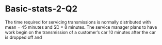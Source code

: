 # Basic-stats-2-Q2
The time required for servicing transmissions is normally distributed with mean = 45 minutes and SD = 8 minutes. The service manager plans to have work begin on the transmission of a customer’s car 10 minutes after the car is dropped off and 
